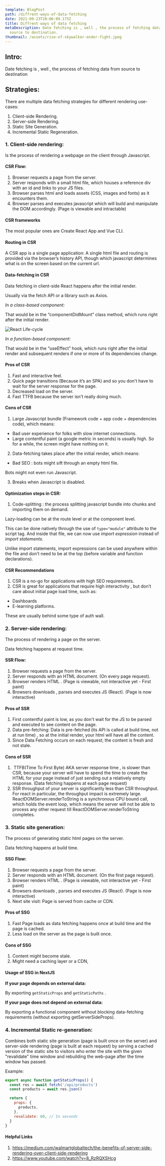 ```yaml
---
template: BlogPost
path: /diffrent-ways-of-data-fetching
date: 2021-09-23T20:06:09.175Z
title: Diffrent ways of data fetching
metaDescription: Date fetching is , well , the process of fetching data from
  source to destination.
thumbnail: /assets/rise-of-skywalker-endor-fight.jpeg
---
```

## **Intro:** 

Date fetching is , well , the process of fetching data from source to destination

## Strategies: 

There are multiple data fetching strategies for different rendering use-cases: 

1. Client-side Rendering.
2. Server-side Rendering.
3. Static Site Generation.
4. Incremental Static Regeneration.

### 1. Client-side rendering: 

Is the process of rendering a webpage on the client through Javascript. 

#### CSR Flow:

1. Browser requests a page from the server. 
2. Server responds with a small html file, which houses a reference div with an id and links to your JS files.
3. Browser parses html and loads assets (CSS, images and fonts) as it encounters them. 
4. Browser parses and executes javascript which will build and manipulate the DOM accordingly. (Page is viewable and intractable)

#### CSR frameworks

The most popular ones are Create React App and Vue CLI.

#### Routing in CSR

A CSR app is a single page application: A single html file and routing is provided via the browser’s history API, though which javascript determines what is on the screen based on the current url. 

#### **Data-fetching in CSR**

Data fetching in client-side React happens after the initial render. 

Usually via the fetch API or a library such as Axios. 

*In a class-based component:* 

That would be in the “componentDidMount” class method, which runs right after the initial render. 

![React Life-cycle](/assets/6112640384892928.png "React Life-cycle . Source: https://www.educative.io/edpresso/what-is-a-component-lifecycle-in-react")

*In a function-based component:* 

That would be in the “useEffect” hook, which runs right after the initial render and subsequent renders if one or more of its dependencies change. 

#### **Pros of CSR**

1. Fast and interactive feel.
2. Quick page transitions (Because it’s an SPA) and so you don't have to wait for the server response for the page.
3. Decreased load on the server.
4. Fast TTFB because the server isn't really doing much.

#### **Cons of CSR**

1. Large Javascript bundle (Framework code + app code + dependencies code), which means:

* Bad user experience for folks with slow internet connections.
* Large contentful paint (a google metric in seconds) is usually high. So for a while, the screen might have nothing on it. 

2. Data-fetching takes place after the initial render, which means: 

* Bad SEO : bots might sift through an empty html file. 

Bots might not even run Javascript.

3. Breaks when Javascript is disabled.

#### **Optimization steps in CSR:**

1. Code-splitting : the process splitting javascript bundle into chunks and importing them on demand. 

Lazy-loading can be at the route level or at the component level. 

This can be done natively through the use of `type="module"` attribute to the script tag. And inside that file, we can now use *import expression* instead of *import statements.* 

Unlike import statements, import expressions can be used anywhere within the file and don't need to be at the top (before variable and function declarations). 

#### **CSR Recommendations**

1. CSR is a no-go for applications with high SEO requirements. 
2. CSR is great for applications that require high interactivity , but don’t care about initial page load time, such as: 

* Dashboards 
* E-learning platforms. 

These are usually behind some type of auth wall.

### **2. Server-side rendering:** 

The process of rendering a page on the server. 

Data fetching happens at request time.

#### **SSR Flow:**

1. Browser requests a page from the server. 
2. Server responds with an HTML document. (On every page request).
3. Browser renders HTML . (Page is viewable, not interactive yet - First paint)
4. Browsers downloads , parses and executes JS (React). (Page is now interactive)

#### **Pros of SSR**

1. First contentful paint is low, as you don't wait for the JS to be parsed and executed to see content on the page. 
2. Data pre-fetching: Data is pre-fetched (its API is called at build time, not at run time) , so at the initial render, your html will have all the content.  
3. Since Data Fetching occurs on each request;  the content is fresh and not stale.

#### **Cons of SSR**

1.  TTFB(Time To First Byte) AKA server response time , is slower than CSR, because your server will have to spend the time to create the HTML for your page instead of just sending out a relatively empty response. (Data fetching happens at each page request)
2. SSR throughput of your server is significantly less than CSR throughput. For react in particular, the throughput impact is extremely large. ReactDOMServer.renderToString is a synchronous CPU bound call, which holds the event loop, which means the server will not be able to process any other request till ReactDOMServer.renderToString completes.

### **3. Static site generation:** 

The process of generating static html pages on the server. 

Data fetching happens at build time.

#### **SSG Flow:**

1. Browser requests a page from the server. 
2. Server responds with an HTML document. (On the first page request).
3. Browser renders HTML . (Page is viewable, not interactive yet - First paint)
4. Browsers downloads , parses and executes JS (React). (Page is now interactive)
5. Next site visit: Page is served from cache or CDN. 

#### **Pros of SSG**

1. Fast Page loads as data fetching happens once at build time and the page is cached.
2. Less load on the server as the page is built once. 

#### **Cons of SSG**

1. Content might become stale. 
2. Might need a caching layer or a CDN,

#### **Usage of SSG in NextJS**

**If your page depends on external data:** 

By exporting `getStaticProps` and `getStaticPaths`  . 

**If your page does not depend on external data:** 

By exporting a functional component without blocking data-fetching requirements (without exporting getServerSideProps).

### **4. Incremental Static re-generation:** 

Combines both static site generation (page is built once on the server) and server-side rendering (page is built at each request) by serving a cached version of the static site to visitors who enter the site with the given "revalidate" time window and rebuilding the web-page after the time window has passed. 

Example: 

```jsx
export async function getStaticProps() {
  const res = await fetch('/api/products')
  const products = await res.json()

  return {
    props: {
      products,
    },
    revalidate: 60, // In seconds
  }
}
```

#### Helpful Links

1. https://medium.com/walmartglobaltech/the-benefits-of-server-side-rendering-over-client-side-rendering
2. https://www.youtube.com/watch?v=8_RzRQXSHcg